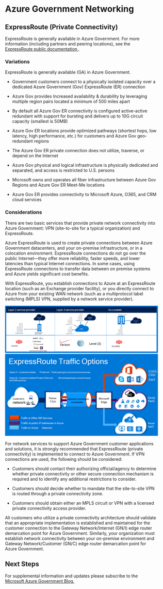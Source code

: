 <properties
    pageTitle="Azure Governmenmt documentation | Microsoft Azure"
    description="This provides a comparison of features and guidance for private connectivity to e Government"
    services="Azure-Government"
    cloud="gov" 
    documentationCenter=""
    authors="ryansoc"
    manager="zakramer"
    editor=""/>

<tags
    ms.service="multiple"
    ms.devlang="na"
    ms.topic="article"
    ms.tgt_pltfrm="na"
    ms.workload="azure-government"
    ms.date="09/28/2016"
    ms.author="ryansoc"/>

#  <a name="azure-government-networking"></a>Azure Government Networking

##  <a name="expressroute-private-connectivity"></a>ExpressRoute (Private Connectivity)

ExpressRoute is generally available in Azure Government. For more information (including partners and peering locations), see the <a href="https://azure.microsoft.com/en-us/documentation/services/expressroute/"> ExpressRoute public documentation </a>.

###  <a name="variations"></a>Variations

ExpressRoute is generally available (GA) in Azure Government. 

- Government customers connect to a physically isolated capacity over a dedicated Azure Government (Gov)  ExpressRoute (ER) connection

- Azure Gov provides Increased availability & durability by leveraging multiple region pairs located a minimum of 500 miles apart 

- By default all Azure Gov ER connectivity is configured active-active redundant with support for bursting and delivers up to 10G circuit capacity (smallest is 50MB)

- Azure Gov ER locations provide optimized pathways (shortest hops, low latency, high performance, etc.) for customers and Azure Gov geo-redundant regions

- The Azure Gov ER private connection does not utilize, traverse, or depend on the Internet

- Azure Gov physical and logical infrastructure is physically dedicated and separated, and access is restricted to U.S. persons

- Microsoft owns and operates all fiber infrastructure between Azure Gov Regions and Azure Gov ER Meet-Me locations

- Azure Gov ER provides connectivity to Microsoft Azure, O365, and CRM cloud services

### <a name="considerations"></a>Considerations

There are two basic services that provide private network connectivity into Azure Government: VPN (site-to-site for a typical organization) and ExpressRoute.

Azure ExpressRoute is used to create private connections between Azure Government datacenters, and your on-premise infrastructure, or in a colocation environment. ExpressRoute connections do not go over the public Internet—they offer more reliability, faster speeds, and lower latencies than typical Internet connections. In some cases, using ExpressRoute connections to transfer data between on premise systems and Azure yields significant cost benefits.   

With ExpressRoute, you establish connections to Azure at an ExpressRoute location (such as an Exchange provider facility), or you directly connect to Azure from your existing WAN network (such as a multiprotocol label switching (MPLS) VPN, supplied by a network service provider).

![alt text](./media/azure-government-capability-private-connectivity-options.PNG)  ![alt text](./media/government-capability-expressroute.PNG)  

For network services to support Azure Government customer applications and solutions, it is strongly recommended that ExpressRoute (private connectivity) is implemented to connect to Azure Government. If VPN connections are used, the following should be considered:

- Customers should contact their authorizing official/agency to determine whether private connectivity or other secure connection mechanism is required and to identify any additional restrictions to consider.

- Customers should decide whether to mandate that the site-to-site VPN is routed through a private connectivity zone.

- Customers should obtain either an MPLS circuit or VPN with a licensed private connectivity access provider.

All customers who utilize a private connectivity architecture should validate that an appropriate implementation is established and maintained for the customer connection to the Gateway Network/Internet (GN/I) edge router demarcation point for Azure Government. Similarly, your organization must establish network connectivity between your on-premise environment and Gateway Network/Customer (GN/C) edge router demarcation point for Azure Government.

## <a name="next-steps"></a>Next Steps

For supplemental information and updates please subscribe to the <a href="https://blogs.msdn.microsoft.com/azuregov/">Microsoft Azure Government Blog. </a>
